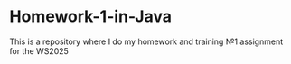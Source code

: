 # Homework-1-in-Java
This is a repository where I do my homework and training №1 assignment for the WS2025

